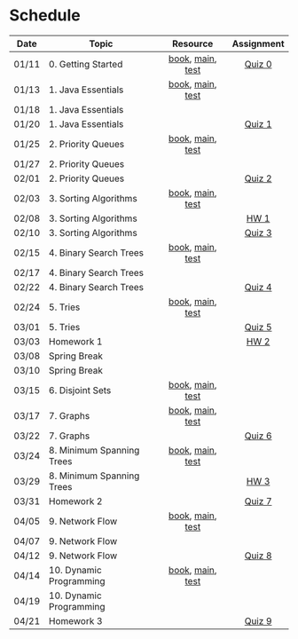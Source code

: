 # Schedule

| Date | Topic | Resource |       Assignment        |
|:---:|---|:---:|:-----------------------:|
|01/11| 0. Getting Started | [book](https://emory.gitbook.io/dsa-java/getting-started), [main](../src/main/java/edu/emory/cs/utils), [test](../src/test/java/edu/emory/cs/utils) | [Quiz 0](quiz/quiz0.md) |
|01/13| 1. Java Essentials | [book](https://emory.gitbook.io/dsa-java/java-essentials), [main](../src/main/java/edu/emory/cs/algebraic), [test](../src/test/java/edu/emory/cs/algebraic) |                         |
|01/18| 1. Java Essentials | |                         |
|01/20| 1. Java Essentials | | [Quiz 1](quiz/quiz1.md) |
|01/25| 2. Priority Queues | [book](https://emory.gitbook.io/dsa-java/priority-queues), [main](../src/main/java/edu/emory/cs/queue), [test](../src/test/java/edu/emory/cs/queue) |                         |
|01/27| 2. Priority Queues | |                         |
|02/01| 2. Priority Queues | |       [Quiz 2]()        |
|02/03| 3. Sorting Algorithms | [book](https://emory.gitbook.io/dsa-java/sorting-algorithms), [main](../src/main/java/edu/emory/cs/sort), [test](../src/test/java/edu/emory/cs/sort) |                         |
|02/08| 3. Sorting Algorithms | |        [HW 1]()         |
|02/10| 3. Sorting Algorithms | |       [Quiz 3]()        |
|02/15| 4. Binary Search Trees | [book](https://emory.gitbook.io/dsa-java/binary-search-trees), [main](../src/main/java/edu/emory/cs/tree), [test](../src/test/java/edu/emory/cs/tree)  |                         | 
|02/17| 4. Binary Search Trees | |                         |
|02/22| 4. Binary Search Trees | |       [Quiz 4]()        |
|02/24| 5. Tries | [book](https://emory.gitbook.io/dsa-java/tries), [main](../src/main/java/edu/emory/cs/trie), [test](../src/test/java/edu/emory/cs/trie) |                         |
|03/01| 5. Tries | |       [Quiz 5]()        |
|03/03| Homework 1 | |        [HW 2]()         |
|03/08| Spring Break | |                         |
|03/10| Spring Break | |                         |
|03/15| 6. Disjoint Sets | [book](https://emory.gitbook.io/dsa-java/disjoint-sets), [main](../src/main/java/edu/emory/cs/set), [test](../src/test/java/edu/emory/cs/set) |                         |
|03/17| 7. Graphs | [book](https://emory.gitbook.io/dsa-java/graphs), [main](../src/main/java/edu/emory/cs/graph), [test](../src/test/java/edu/emory/cs/graph) |                         |
|03/22| 7. Graphs |  |       [Quiz 6]()        |
|03/24| 8. Minimum Spanning Trees | [book](https://emory.gitbook.io/dsa-java/minimum-spanning-trees), [main](../src/main/java/edu/emory/cs/graph/span), [test](../src/test/java/edu/emory/cs/graph/span) |                         |
|03/29| 8. Minimum Spanning Trees | |        [HW 3]()         |
|03/31| Homework 2 | |       [Quiz 7]()        |
|04/05| 9. Network Flow | [book](https://emory.gitbook.io/dsa-java/network-flow), [main](../src/main/java/edu/emory/cs/graph/flow), [test](../src/test/java/edu/emory/cs/graph/flow) |                         |
|04/07| 9. Network Flow | |                         |
|04/12| 9. Network Flow |  |       [Quiz 8]()        |
|04/14| 10. Dynamic Programming | [book](https://emory.gitbook.io/dsa-java/dynamic-programming), [main](../src/main/java/edu/emory/cs/dynamic), [test](../src/test/java/edu/emory/cs/dynamic) |                         |
|04/19| 10. Dynamic Programming | |                         |
|04/21| Homework 3 | |       [Quiz 9]()        |

<!--  -->
<!-- Shortest Path Algorithms]() | [md, [pdf](shortest_path_algorithms.pdf), [main](../src/main/java/edu/emory/cs/graph/path/) | [quiz 8](quiz0.md#quiz-8) | -->
<!-- HW1: 2/24, HW2: 3/22, HW3: 4/14  -->
